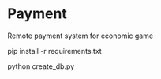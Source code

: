 # Payment
Remote payment system for economic game

pip install -r requirements.txt

python create_db.py
